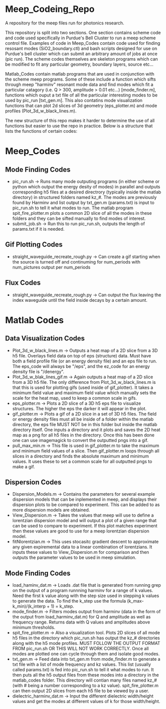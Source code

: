 # Meep_Codeing_Repo
A repository for the meep files run for photonics research.

This repository is split into two sections. One section contains scheme code and code used specifically in Purdue's Bell Cluster to run a meep scheme control file. Examples of code in Meep_Codes contain code used for finding resosant modes (SiO2_boundary.ctl) and bash scripts designed for use on Purdue's bell cluster which can submit an arbitrary amount of jobs at once (pic run). The scheme codes themselves are skeleton programs which can be modified to fit any particular geometry, boundary layers, source etc...

Matlab_Codes contain matlab programs that are used in conjunction with the scheme meep programs. Some of these include a function which sifts through meep "harminv" resonant mode data and find modes which fit a particular catagory  (i.e. Q > 300, amplitude > 0.01 etc...) [mode_finder.m], functions which ouput a txt file of all the particular interesting modes to be used by pic_run [txt_gen.m]. This also contatins mode visualization functions that can plot 2d slices of 3d geometry (eps_plotter.m) and mode profiles (Plot_3d_w_black_lines.m).

The new structure of this repo makes it harder to determine the use of all functions but easier to use the repo in practice. Below is a structure that lists the functions of certain codes:

# Meep_Codes
## Mode Finding Codes
- pic_run.sh -> Runs many mode outputing programs (in either scheme or python which output the energy desity of modes) in parallel and outputs corresponding h5 files at a desired directrory (typically inside the matlab directory) in structured folders named kz_#. The modes are previously found by Harminv and list output by txt_gen.m (params.txt) is input to pic_run.sh to tell it what modes to run. The matlab program spit_fire_plotter.m plots a common 2D slice of all the modes in these folders and they can be sifted manually to find modes of interest.
- submit_job.sh -> Run this to run pic_run.sh, outputs the length of params.txt if it is needed.
## Gif Plotting Codes
- straight_waveguide_recreate_rough.py -> Can create a gif starting when the source is turned off and continuming for num_periods with num_pictures output per num_periods
## Flux Codes
- straight_waveguide_recreate_rough.py -> Can output the flux leaving the index waveguide until the field inside decays by a certain amount.

# Matlab Codes
## Data Visualization Codes
- Plot_3d_w_black_lines.m -> Outputs a heat map of a 2D slice from a 3D h5 file. Overlays field data on top of eps (structure) data. Must have both a field profile file (or an energy density file) and an eps file to run. The eps_code will always be "/eps", and the ez_code for an energy density file is "/denergy".
- Plot_3d_w_blak_lines_gif.m -> Again outputs a heat map of a 2D slice from a 3D h5 file. The only difference from Plot_3d_w_black_lines.m is that this is used for plotting gifs (used inside of gif_plotter). It takes a minimum field value and maximum field value which manually sets the scale for the heat map, used to keep a common scale in gifs.
- eps_plotter.m -> Plots a 2D slice of a 3D h5 eps file to visualize structures. The higher the eps the darker it will appear in the plot.
- gif_plotter.m -> Plots a gif of a 2D slice in a set of 3D h5 files. The field or energy density files must all be inside of a folder within the matlab directory, the eps file MUST NOT be in this folder but inside the matlab directory itself. One inputs a directory and it plots and saves the 2D heat map as a png for all h5 files in the directory. Once this has been done one can use imagemagick to convert the outputted pngs into a gif.
- pull_max_min.m -> This file is used in gif_plotter.m to take the maximum and minimum field values of a slice. Then gif_plotter.m loops through all slices in a directory and finds the absolute maximum and minimum values. It uses these to set a common scale for all outputted pngs to make a gif.
## Dispersion Codes
- Dispersion_Models.m -> Contains the parameters for several example dispersion models that can be inplemented in meep, and displays their dispersion plots to be compared to experiment. This can be added to as more dispersion models are obtained.
- View_Dispersion.m -> Takes the values that meep will use to define a lorentzian dispersion model and will output a plot of a given range that can be used to compare to experiment. If this plot matches experiment then these values are good to use for a meep lorentzian dispersion model.
- fitNlorentzian.m -> This uses stocasitc gradient descent to approximate any given expiremental data to a linear combination of lorentzians. It inputs these values to View_Dispersion.m for comparison and then outputs the parameter values to be used in meep simulation.
## Mode Finding Codes
- load_haminv_dat.m -> Loads .dat file that is generated from running grep on the output of a program runnning harminv for a range of k values. Need the first k value along with the step size used in stepping k values to generate the data. To find the k_step use the formula (k_max-k_min)/(k_interp + 1) = k_step.
- mode_finder.m -> Filters modes output from harminv (data in the form of the output from load_harminv_dat.m) for Q and amplitude as well as frequency range. Returns data with Q values and amplitudes above minimum thresholds.
- spit_fire_plotter.m -> Also a visualization tool. Plots 2D slices of all mode h5 files in the directory which pic_run.sh has output the kz_# directories along with the h5 mode profiles. MUST FOLLOW THE OUTPUT FORMAT FROM pic_run.sh OR THIS WILL NOT WORK CORRECTLY. Once all modes are plotted one can cycle through them and isolate good modes.
- txt_gen.m -> Feed data into txt_gen.m from mode_finder.m to generate a txt file with a list of mode frequency and kz values. This list (usually called params.txt) is fed into pic_run.sh to tell it what modes to run. It then puts all the h5 output files from these modes into a directory in the matlab_codes folder. This directory will contian many files named kz_# (with # being a number corresponding to a kz value). spit_fire_plotter.m can then output 2D slices from each h5 file to be viewed by a user.
- dielectric_harminv_dat.m -> Input the different dielectric width/height values and get the modes at different values of k for those width/height.
